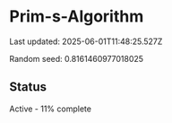 # Prim-s-Algorithm

Last updated: 2025-06-01T11:48:25.527Z

Random seed: 0.8161460977018025

## Status

Active - 11% complete